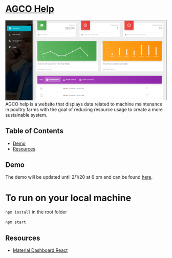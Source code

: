 # [AGCO Help](http://18.232.55.79:3000/)
![](https://raw.githubusercontent.com/s-hfarooq/AGCO-site-2/master/screenshots/1.png)
AGCO help is a website that displays data related to machine maintenance in poultry farms with the goal of reducing resource usage to create a more sustainable system. 

## Table of Contents

* [Demo](#demo)
* [Resources](#resources)

## Demo

The demo will be updated until 2/1/20 at 6 pm and can be found [here](http://18.232.55.79:3000/).

# To run on your local machine
`npm install` in the root folder

`npm start`

## Resources
* [Material Dashboard React](https://github.com/creativetimofficial/material-dashboard-react/)

